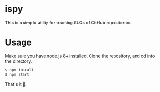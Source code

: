 # ispy
This is a simple utility for tracking SLOs of GitHub repositories.

# Usage
Make sure you have node.js 8+ installed. Clone the repository, and cd into the directory.

```sh
$ npm install
$ npm start
```

That's it 🎉.
